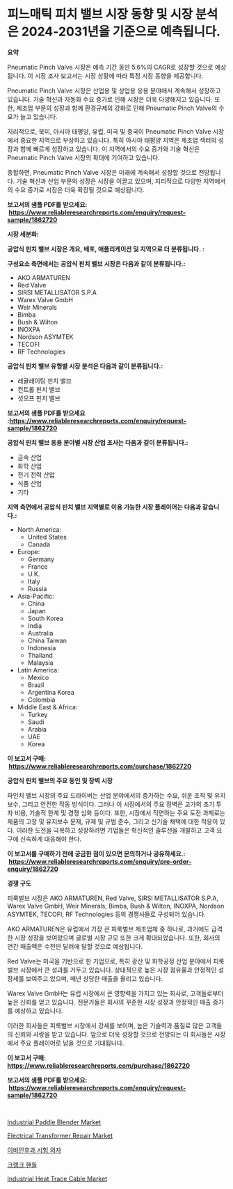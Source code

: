<p><h1>피느매틱 피치 밸브 시장 동향 및 시장 분석은 2024-2031년을 기준으로 예측됩니다.</h1></p><p><strong>요약</strong></p>
<p><p>Pneumatic Pinch Valve 시장은 예측 기간 동안 5.6%의 CAGR로 성장할 것으로 예상됩니다. 이 시장 조사 보고서는 시장 상황에 따라 특정 시장 동향을 제공합니다. </p><p>Pneumatic Pinch Valve 시장은 산업용 및 상업용 응용 분야에서 계속해서 성장하고 있습니다. 기술 혁신과 자동화 수요 증가로 인해 시장은 더욱 다양해지고 있습니다. 또한, 제조업 부문의 성장과 함께 환경규제의 강화로 인해 Pneumatic Pinch Valve의 수요가 늘고 있습니다.</p><p>지리적으로, 북미, 아시아 태평양, 유럽, 미국 및 중국이 Pneumatic Pinch Valve 시장에서 중요한 지역으로 부상하고 있습니다. 특히 아시아 태평양 지역은 제조업 섹터의 성장과 함께 빠르게 성장하고 있습니다. 이 지역에서의 수요 증가와 기술 혁신은 Pneumatic Pinch Valve 시장의 확대에 기여하고 있습니다.</p><p>종합하면, Pneumatic Pinch Valve 시장은 미래에 계속해서 성장할 것으로 전망됩니다. 기술 혁신과 산업 부문의 성장은 시장을 이끌고 있으며, 지리적으로 다양한 지역에서의 수요 증가로 시장은 더욱 확장될 것으로 예상됩니다.</p></p>
<p><strong>보고서의 샘플 PDF를 받으세요: &nbsp;<a href="https://www.reliableresearchreports.com/enquiry/request-sample/1862720">https://www.reliableresearchreports.com/enquiry/request-sample/1862720</a></strong></p>
<p><strong>시장 세분화:</strong></p>
<p><strong> 공압식 핀치 밸브 시장은 개요, 배포, 애플리케이션 및 지역으로 더 분류됩니다. :</strong></p>
<p><strong>구성요소 측면에서는 공압식 핀치 밸브 시장은 다음과 같이 분류됩니다.:</strong></p>
<p><ul><li>AKO ARMATUREN</li><li>Red Valve</li><li>SIRSI METALLISATOR S.P.A</li><li>Warex Valve GmbH</li><li>Weir Minerals</li><li>Bimba</li><li>Bush & Wilton</li><li>INOXPA</li><li>Nordson ASYMTEK</li><li>TECOFI</li><li>RF Technologies</li></ul></p>
<p><strong> 공압식 핀치 밸브 유형별 시장 분석은 다음과 같이 분류됩니다.:</strong></p>
<p><ul><li>레귤레이팅 핀치 밸브</li><li>컨트롤 핀치 밸브</li><li>셧오프 핀치 밸브</li></ul></p>
<p><strong>보고서의 샘플 PDF를 받으세요 :<a href="https://www.reliableresearchreports.com/enquiry/request-sample/1862720">https://www.reliableresearchreports.com/enquiry/request-sample/1862720</a></strong></p>
<p><strong> 공압식 핀치 밸브 응용 분야별 시장 산업 조사는 다음과 같이 분류됩니다.:</strong></p>
<p><ul><li>금속 산업</li><li>화학 산업</li><li>전기 전력 산업</li><li>식품 산업</li><li>기타</li></ul></p>
<p><strong>지역 측면에서 공압식 핀치 밸브 지역별로 이용 가능한 시장 플레이어는 다음과 같습니다.:</strong></p>
<p><ul>
    <li>
        North America:
        <ul>
            <li>United States</li>
            <li>Canada</li>
        </ul>
    </li>
    <li>
        Europe:
        <ul>
            <li>Germany</li>
            <li>France</li>
            <li>U.K.</li>
            <li>Italy</li>
            <li>Russia</li>
        </ul>
    </li>
    <li>
        Asia-Pacific:
        <ul>
            <li>China</li>
            <li>Japan</li>
            <li>South Korea</li>
            <li>India</li>
            <li>Australia</li>
            <li>China Taiwan</li>
            <li>Indonesia</li>
            <li>Thailand</li>
            <li>Malaysia</li>
        </ul>
    </li>
    <li>
        Latin America:
        <ul>
            <li>Mexico</li>
            <li>Brazil</li>
            <li>Argentina Korea</li>
            <li>Colombia</li>
        </ul>
    </li>
    <li>
        Middle East & Africa:
        <ul>
            <li>Turkey</li>
            <li>Saudi</li>
            <li>Arabia</li>
            <li>UAE</li>
            <li>Korea</li>
        </ul>
    </li>
    </ul></p>
<p><strong>이 보고서 구매: &nbsp;<a href="https://www.reliableresearchreports.com/purchase/1862720">https://www.reliableresearchreports.com/purchase/1862720</a></strong></p>
<p><strong>공압식 핀치 밸브의 주요 동인 및 장벽 시장</strong></p>
<p><p>파인치 밸브 시장의 주요 드라이버는 산업 분야에서의 증가하는 수요, 쉬운 조작 및 유지보수, 그리고 안전한 작동 방식이다. 그러나 이 시장에서의 주요 장벽은 고가의 초기 투자 비용, 기술적 한계 및 경쟁 심화 등이다. 또한, 시장에서 직면하는 주요 도전 과제로는 제품의 고장 및 유지보수 문제, 규제 및 규범 준수, 그리고 신기술 채택에 대한 적응이 있다. 이러한 도전을 극복하고 성장하려면 기업들은 혁신적인 솔루션을 개발하고 고객 요구에 신속하게 대응해야 한다.</p></p>
<p><strong>이 보고서를 구매하기 전에 궁금한 점이 있으면 문의하거나 공유하세요.: &nbsp;<a href="https://www.reliableresearchreports.com/enquiry/pre-order-enquiry/1862720">https://www.reliableresearchreports.com/enquiry/pre-order-enquiry/1862720</a></strong></p>
<p><strong>경쟁 구도</strong></p>
<p><p>피룩벌브 시장은 AKO ARMATUREN, Red Valve, SIRSI METALLISATOR S.P.A, Warex Valve GmbH, Weir Minerals, Bimba, Bush & Wilton, INOXPA, Nordson ASYMTEK, TECOFI, RF Technologies 등의 경쟁사들로 구성되어 있습니다.</p><p>AKO ARMATUREN은 유럽에서 가장 큰 피룩벌브 제조업체 중 하나로, 과거에도 급격한 시장 성장을 보여왔으며 글로벌 시장 규모 또한 크게 확대되었습니다. 또한, 회사의 연간 매출액은 수천만 달러에 달할 것으로 예상됩니다.</p><p>Red Valve는 미국을 기반으로 한 기업으로, 특히 광산 및 화학공정 산업 분야에서 피룩벌브 시장에서 큰 성과를 거두고 있습니다. 상대적으로 높은 시장 점유율과 안정적인 성장세를 보여주고 있으며, 매년 상당한 매출을 올리고 있습니다.</p><p>Warex Valve GmbH는 유럽 시장에서 큰 영향력을 가지고 있는 회사로, 고객들로부터 높은 신뢰를 얻고 있습니다. 전문가들은 회사의 꾸준한 시장 성장과 안정적인 매출 증가를 예상하고 있습니다.</p><p>이러한 회사들은 피룩벌브 시장에서 강세를 보이며, 높은 기술력과 품질로 많은 고객들의 신뢰와 사랑을 받고 있습니다. 앞으로 더욱 성장할 것으로 전망되는 이 회사들은 시장에서 주요 플레이어로 남을 것으로 기대됩니다.</p></p>
<p><strong>이 보고서 구매: &nbsp; <a href="https://www.reliableresearchreports.com/purchase/1862720">https://www.reliableresearchreports.com/purchase/1862720</a></strong></p>
<p><strong>보고서의 샘플 PDF를 받으세요: &nbsp;<a href="https://www.reliableresearchreports.com/enquiry/request-sample/1862720">https://www.reliableresearchreports.com/enquiry/request-sample/1862720</a></strong><strong></strong></p>
<p>&nbsp;</p>
<p><p><a href="https://issuu.com/reportprime-2/docs/industrial-paddle-blender-market-size-2030.pptx">Industrial Paddle Blender Market</a></p><p><a href="https://issuu.com/reportprime-2/docs/electrical-transformer-repair-market-size-2030.ppt">Electrical Transformer Repair Market</a></p><p><a href="https://github.com/oajzkywllm460/Market-Research-Report-List-1/blob/main/4365543192032.md">이비인후과 시험 의자</a></p><p><a href="https://github.com/vsr06p4p49/Market-Research-Report-List-1/blob/main/5036649192033.md">크랭크 핸들</a></p><p><a href="https://github.com/CliffMedina6/Market-Research-Report-List-3/blob/main/industrial-heat-trace-cable-market.md">Industrial Heat Trace Cable Market</a></p></p>